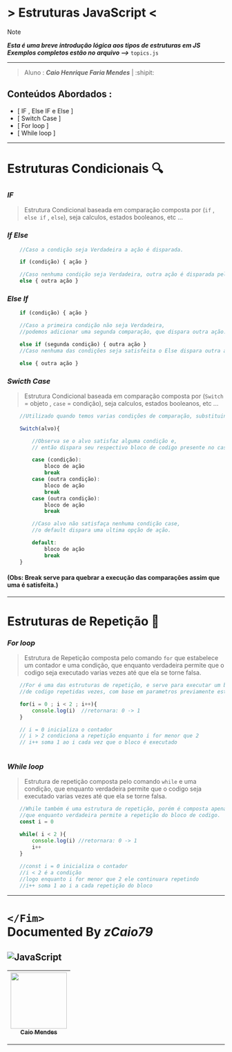 
# **> Estruturas JavaScript <**

> [!NOTE]
> ***Esta é uma breve introdução lógica aos tipos de estruturas em JS***<br>
> ***Exemplos completos estão no arquivo -->*** <span>`topics.js`</span>

---
> Aluno : ***Caio Henrique Faria Mendes*** | :shipit:

## **Conteúdos Abordados** :

- [ IF , Else IF e Else ]
- [ Switch Case ]
- [ For loop ]
- [ While loop ]

---
# **Estruturas Condicionais** :mag:

### _IF_
> Estrutura Condicional baseada em comparação composta por (`if` , `else if` , `else`), seja calculos, estados booleanos, etc ... 

### _If Else_

```JavaScript
    //Caso a condição seja Verdadeira a ação é disparada.

    if (condição) { ação } 

    //Caso nenhuma condição seja Verdadeira, outra ação é disparada pelo else.
    else { outra ação } 
```
### _Else If_

```JavaScript
    if (condição) { ação } 

    //Caso a primeira condição não seja Verdadeira, 
    //podemos adicionar uma segunda comparação, que dispara outra ação.

    else if (segunda condição) { outra ação }
    //Caso nenhuma das condições seja satisfeita o Else dispara outra ação.

    else { outra ação }
```
### _Swicth Case_
> Estrutura Condicional baseada em comparação composta por (`Switch` = objeto , `case` = condição), seja calculos, estados booleanos, etc ... 
```JavaScript
    //Utilizado quando temos varias condições de comparação, substituindo o uso do If.

    Switch(alvo){

        //Observa se o alvo satisfaz alguma condição e,
        // então dispara seu respectivo bloco de codigo presente no case.

        case (condição):
            bloco de ação
            break
        case (outra condição):
            bloco de ação
            break
        case (outra condição):
            bloco de ação
            break

        //Caso alvo não satisfaça nenhuma condição case,
        //o default dispara uma ultima opção de ação.

        default:
            bloco de ação
            break
    }
```
#### (Obs: Break serve para quebrar a execução das comparações assim que uma é satisfeita.)
---
# **Estruturas de Repetição** :dizzy:
### _For loop_
> Estrutura de Repetição composta pelo comando `for` que estabelece um contador e uma condição, que enquanto verdadeira permite que o codigo seja executado varias vezes até que ela se torne falsa.
```JavaScript
    //For é uma das estruturas de repetição, e serve para executar um bloco ou mais
    //de codigo repetidas vezes, com base em parametros previamente estipulados.

    for(i = 0 ; i < 2 ; i++){
        console.log(i)  //retornara: 0 -> 1
    }

    // i = 0 inicializa o contador
    // i > 2 condiciona a repetição enquanto i for menor que 2
    // i++ soma 1 ao i cada vez que o bloco é executado
    
```
### _While loop_
> Estrutura de repetição composta pelo comando `while` e uma condição, que enquanto verdadeira permite que o codigo seja executado varias vezes até que ela se torne falsa.
```JavaScript
    //While também é uma estrutura de repetição, porém é composta apenas de uma condição,
    //que enquanto verdadeira permite a repetição do bloco de codigo.
    const i = 0

    while( i < 2 ){
        console.log(i) //retornara: 0 -> 1
        i++
    }
    
    //const i = 0 inicializa o contador
    //i < 2 é a condição
    //logo enquanto i for menor que 2 ele continuara repetindo
    //i++ soma 1 ao i a cada repetição do bloco
```
---

# `</Fim>` <br>Documented By _zCaio79_

![JavaScript](https://img.shields.io/badge/javascript-%23323330.svg?style=for-the-badge&logo=javascript&logoColor=%23F7DF1E)
---
| [<img loading="lazy" src="https://avatars.githubusercontent.com/u/129559720?s=400&u=00e5ce096d7d7820bf6eab559b6ed448e7ebce60&v=4" width="130px;"><br><sub> Caio Mendes </sub>](https://github.com/zCaio79)
|:-:|

---
